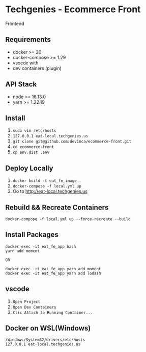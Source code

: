 # Techgenies - Ecommerce Front

Frontend

## Requirements
* docker >= 20
* docker-compose >= 1.29
* vsocde with
* dev containers (plugin)

## API Stack

* node >= 18.13.0
* yarn >= 1.22.19

## Install
1. `sudo vim /etc/hosts`
2. `127.0.0.1 eat-local.techgenies.us`
3. `git clone git@github.com:devinca/ecommerce-front.git`
4. `cd ecommerce-front`
5. `cp env.dist .env`

## Deploy Locally
1. `docker build -t eat_fe_image .`
2. `docker-compose -f local.yml up`
3. Go to http://eat-local.techgenies.us

## Rebuild && Recreate Containers
`docker-compose -f local.yml up --force-recreate --build`

## Install Packages
```
docker exec -it eat_fe_app bash
yarn add moment

OR

docker exec -it eat_fe_app yarn add moment
docker exec -it eat_fe_app yarn add lodash
```

## vscode
1. `Open Project`
2. `Open Dev Containers`
3. `Clic Attach to Running Container...`


## Docker on WSL(Windows)
```
/Windows/System32/drivers/etc/hosts
127.0.0.1 eat-local.techgenies.us
```
